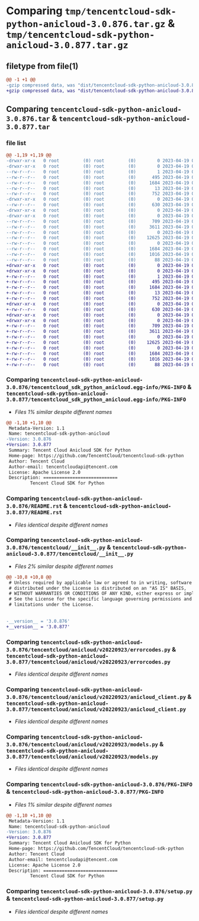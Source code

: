 # Comparing `tmp/tencentcloud-sdk-python-anicloud-3.0.876.tar.gz` & `tmp/tencentcloud-sdk-python-anicloud-3.0.877.tar.gz`

## filetype from file(1)

```diff
@@ -1 +1 @@
-gzip compressed data, was "dist/tencentcloud-sdk-python-anicloud-3.0.876.tar", last modified: Wed Apr 19 00:16:01 2023, max compression
+gzip compressed data, was "dist/tencentcloud-sdk-python-anicloud-3.0.877.tar", last modified: Wed Apr 19 08:58:27 2023, max compression
```

## Comparing `tencentcloud-sdk-python-anicloud-3.0.876.tar` & `tencentcloud-sdk-python-anicloud-3.0.877.tar`

### file list

```diff
@@ -1,19 +1,19 @@
-drwxr-xr-x   0 root         (0) root         (0)        0 2023-04-19 00:16:01.000000 tencentcloud-sdk-python-anicloud-3.0.876/
-drwxr-xr-x   0 root         (0) root         (0)        0 2023-04-19 00:16:01.000000 tencentcloud-sdk-python-anicloud-3.0.876/tencentcloud_sdk_python_anicloud.egg-info/
--rw-r--r--   0 root         (0) root         (0)        1 2023-04-19 00:16:01.000000 tencentcloud-sdk-python-anicloud-3.0.876/tencentcloud_sdk_python_anicloud.egg-info/dependency_links.txt
--rw-r--r--   0 root         (0) root         (0)      495 2023-04-19 00:16:01.000000 tencentcloud-sdk-python-anicloud-3.0.876/tencentcloud_sdk_python_anicloud.egg-info/SOURCES.txt
--rw-r--r--   0 root         (0) root         (0)     1684 2023-04-19 00:16:01.000000 tencentcloud-sdk-python-anicloud-3.0.876/tencentcloud_sdk_python_anicloud.egg-info/PKG-INFO
--rw-r--r--   0 root         (0) root         (0)       13 2023-04-19 00:16:01.000000 tencentcloud-sdk-python-anicloud-3.0.876/tencentcloud_sdk_python_anicloud.egg-info/top_level.txt
--rw-r--r--   0 root         (0) root         (0)      752 2023-04-19 00:16:01.000000 tencentcloud-sdk-python-anicloud-3.0.876/README.rst
-drwxr-xr-x   0 root         (0) root         (0)        0 2023-04-19 00:16:01.000000 tencentcloud-sdk-python-anicloud-3.0.876/tencentcloud/
--rw-r--r--   0 root         (0) root         (0)      630 2023-04-19 00:16:01.000000 tencentcloud-sdk-python-anicloud-3.0.876/tencentcloud/__init__.py
-drwxr-xr-x   0 root         (0) root         (0)        0 2023-04-19 00:16:01.000000 tencentcloud-sdk-python-anicloud-3.0.876/tencentcloud/anicloud/
-drwxr-xr-x   0 root         (0) root         (0)        0 2023-04-19 00:16:01.000000 tencentcloud-sdk-python-anicloud-3.0.876/tencentcloud/anicloud/v20220923/
--rw-r--r--   0 root         (0) root         (0)      709 2023-04-19 00:16:01.000000 tencentcloud-sdk-python-anicloud-3.0.876/tencentcloud/anicloud/v20220923/errorcodes.py
--rw-r--r--   0 root         (0) root         (0)     3611 2023-04-19 00:16:01.000000 tencentcloud-sdk-python-anicloud-3.0.876/tencentcloud/anicloud/v20220923/anicloud_client.py
--rw-r--r--   0 root         (0) root         (0)        0 2023-04-19 00:16:01.000000 tencentcloud-sdk-python-anicloud-3.0.876/tencentcloud/anicloud/v20220923/__init__.py
--rw-r--r--   0 root         (0) root         (0)    12625 2023-04-19 00:16:01.000000 tencentcloud-sdk-python-anicloud-3.0.876/tencentcloud/anicloud/v20220923/models.py
--rw-r--r--   0 root         (0) root         (0)        0 2023-04-19 00:16:01.000000 tencentcloud-sdk-python-anicloud-3.0.876/tencentcloud/anicloud/__init__.py
--rw-r--r--   0 root         (0) root         (0)     1684 2023-04-19 00:16:01.000000 tencentcloud-sdk-python-anicloud-3.0.876/PKG-INFO
--rw-r--r--   0 root         (0) root         (0)     1016 2023-04-19 00:16:01.000000 tencentcloud-sdk-python-anicloud-3.0.876/setup.py
--rw-r--r--   0 root         (0) root         (0)       88 2023-04-19 00:16:01.000000 tencentcloud-sdk-python-anicloud-3.0.876/setup.cfg
+drwxr-xr-x   0 root         (0) root         (0)        0 2023-04-19 08:58:27.000000 tencentcloud-sdk-python-anicloud-3.0.877/
+drwxr-xr-x   0 root         (0) root         (0)        0 2023-04-19 08:58:27.000000 tencentcloud-sdk-python-anicloud-3.0.877/tencentcloud_sdk_python_anicloud.egg-info/
+-rw-r--r--   0 root         (0) root         (0)        1 2023-04-19 08:58:27.000000 tencentcloud-sdk-python-anicloud-3.0.877/tencentcloud_sdk_python_anicloud.egg-info/dependency_links.txt
+-rw-r--r--   0 root         (0) root         (0)      495 2023-04-19 08:58:27.000000 tencentcloud-sdk-python-anicloud-3.0.877/tencentcloud_sdk_python_anicloud.egg-info/SOURCES.txt
+-rw-r--r--   0 root         (0) root         (0)     1684 2023-04-19 08:58:27.000000 tencentcloud-sdk-python-anicloud-3.0.877/tencentcloud_sdk_python_anicloud.egg-info/PKG-INFO
+-rw-r--r--   0 root         (0) root         (0)       13 2023-04-19 08:58:27.000000 tencentcloud-sdk-python-anicloud-3.0.877/tencentcloud_sdk_python_anicloud.egg-info/top_level.txt
+-rw-r--r--   0 root         (0) root         (0)      752 2023-04-19 08:58:27.000000 tencentcloud-sdk-python-anicloud-3.0.877/README.rst
+drwxr-xr-x   0 root         (0) root         (0)        0 2023-04-19 08:58:27.000000 tencentcloud-sdk-python-anicloud-3.0.877/tencentcloud/
+-rw-r--r--   0 root         (0) root         (0)      630 2023-04-19 08:58:27.000000 tencentcloud-sdk-python-anicloud-3.0.877/tencentcloud/__init__.py
+drwxr-xr-x   0 root         (0) root         (0)        0 2023-04-19 08:58:27.000000 tencentcloud-sdk-python-anicloud-3.0.877/tencentcloud/anicloud/
+drwxr-xr-x   0 root         (0) root         (0)        0 2023-04-19 08:58:27.000000 tencentcloud-sdk-python-anicloud-3.0.877/tencentcloud/anicloud/v20220923/
+-rw-r--r--   0 root         (0) root         (0)      709 2023-04-19 08:58:27.000000 tencentcloud-sdk-python-anicloud-3.0.877/tencentcloud/anicloud/v20220923/errorcodes.py
+-rw-r--r--   0 root         (0) root         (0)     3611 2023-04-19 08:58:27.000000 tencentcloud-sdk-python-anicloud-3.0.877/tencentcloud/anicloud/v20220923/anicloud_client.py
+-rw-r--r--   0 root         (0) root         (0)        0 2023-04-19 08:58:27.000000 tencentcloud-sdk-python-anicloud-3.0.877/tencentcloud/anicloud/v20220923/__init__.py
+-rw-r--r--   0 root         (0) root         (0)    12625 2023-04-19 08:58:27.000000 tencentcloud-sdk-python-anicloud-3.0.877/tencentcloud/anicloud/v20220923/models.py
+-rw-r--r--   0 root         (0) root         (0)        0 2023-04-19 08:58:27.000000 tencentcloud-sdk-python-anicloud-3.0.877/tencentcloud/anicloud/__init__.py
+-rw-r--r--   0 root         (0) root         (0)     1684 2023-04-19 08:58:27.000000 tencentcloud-sdk-python-anicloud-3.0.877/PKG-INFO
+-rw-r--r--   0 root         (0) root         (0)     1016 2023-04-19 08:58:27.000000 tencentcloud-sdk-python-anicloud-3.0.877/setup.py
+-rw-r--r--   0 root         (0) root         (0)       88 2023-04-19 08:58:27.000000 tencentcloud-sdk-python-anicloud-3.0.877/setup.cfg
```

### Comparing `tencentcloud-sdk-python-anicloud-3.0.876/tencentcloud_sdk_python_anicloud.egg-info/PKG-INFO` & `tencentcloud-sdk-python-anicloud-3.0.877/tencentcloud_sdk_python_anicloud.egg-info/PKG-INFO`

 * *Files 1% similar despite different names*

```diff
@@ -1,10 +1,10 @@
 Metadata-Version: 1.1
 Name: tencentcloud-sdk-python-anicloud
-Version: 3.0.876
+Version: 3.0.877
 Summary: Tencent Cloud Anicloud SDK for Python
 Home-page: https://github.com/TencentCloud/tencentcloud-sdk-python
 Author: Tencent Cloud
 Author-email: tencentcloudapi@tencent.com
 License: Apache License 2.0
 Description: ============================
         Tencent Cloud SDK for Python
```

### Comparing `tencentcloud-sdk-python-anicloud-3.0.876/README.rst` & `tencentcloud-sdk-python-anicloud-3.0.877/README.rst`

 * *Files identical despite different names*

### Comparing `tencentcloud-sdk-python-anicloud-3.0.876/tencentcloud/__init__.py` & `tencentcloud-sdk-python-anicloud-3.0.877/tencentcloud/__init__.py`

 * *Files 2% similar despite different names*

```diff
@@ -10,8 +10,8 @@
 # Unless required by applicable law or agreed to in writing, software
 # distributed under the License is distributed on an "AS IS" BASIS,
 # WITHOUT WARRANTIES OR CONDITIONS OF ANY KIND, either express or implied.
 # See the License for the specific language governing permissions and
 # limitations under the License.
 
 
-__version__ = '3.0.876'
+__version__ = '3.0.877'
```

### Comparing `tencentcloud-sdk-python-anicloud-3.0.876/tencentcloud/anicloud/v20220923/errorcodes.py` & `tencentcloud-sdk-python-anicloud-3.0.877/tencentcloud/anicloud/v20220923/errorcodes.py`

 * *Files identical despite different names*

### Comparing `tencentcloud-sdk-python-anicloud-3.0.876/tencentcloud/anicloud/v20220923/anicloud_client.py` & `tencentcloud-sdk-python-anicloud-3.0.877/tencentcloud/anicloud/v20220923/anicloud_client.py`

 * *Files identical despite different names*

### Comparing `tencentcloud-sdk-python-anicloud-3.0.876/tencentcloud/anicloud/v20220923/models.py` & `tencentcloud-sdk-python-anicloud-3.0.877/tencentcloud/anicloud/v20220923/models.py`

 * *Files identical despite different names*

### Comparing `tencentcloud-sdk-python-anicloud-3.0.876/PKG-INFO` & `tencentcloud-sdk-python-anicloud-3.0.877/PKG-INFO`

 * *Files 1% similar despite different names*

```diff
@@ -1,10 +1,10 @@
 Metadata-Version: 1.1
 Name: tencentcloud-sdk-python-anicloud
-Version: 3.0.876
+Version: 3.0.877
 Summary: Tencent Cloud Anicloud SDK for Python
 Home-page: https://github.com/TencentCloud/tencentcloud-sdk-python
 Author: Tencent Cloud
 Author-email: tencentcloudapi@tencent.com
 License: Apache License 2.0
 Description: ============================
         Tencent Cloud SDK for Python
```

### Comparing `tencentcloud-sdk-python-anicloud-3.0.876/setup.py` & `tencentcloud-sdk-python-anicloud-3.0.877/setup.py`

 * *Files identical despite different names*

